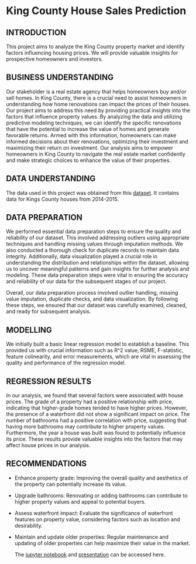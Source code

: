 # King County House Sales Prediction
## INTRODUCTION
This project aims to analyze the King County property market and identify factors influencing housing prices. We will provide valuable insights for prospective homeowners and investors.

## BUSINESS UNDERSTANDING
Our stakeholder is a real estate agency that helps homeowners buy and/or sell homes.
In King County, there is a crucial need to assist homeowners in understanding how home renovations can impact the prices of their houses. Our project aims to address this need by providing practical insights into the factors that influence property values. By analyzing the data and utilizing predictive modeling techniques, we can identify the specific renovations that have the potential to increase the value of homes and generate favorable returns. Armed with this information, homeowners can make informed decisions about their renovations, optimizing their investment and maximizing their return on investment. Our analysis aims to empower homeowners in King County to navigate the real estate market confidently and make strategic choices to enhance the value of their properties.

## DATA UNDERSTANDING
The data used in this project was obtained from this [dataset](https://www.kaggle.com/datasets/harlfoxem/housesalesprediction). It contains data for Kings County houses from 2014-2015.

## DATA PREPARATION
We performed essential data preparation steps to ensure the quality and reliability of our dataset. This involved addressing outliers using appropriate techniques and handling missing values through imputation methods. We also conducted a thorough check for duplicate records to maintain data integrity. Additionally, data visualization played a crucial role in understanding the distribution and relationships within the dataset, allowing us to uncover meaningful patterns and gain insights for further analysis and modeling. These data preparation steps were vital in ensuring the accuracy and reliability of our data for the subsequent stages of our project.

Overall, our data preparation process involved outlier handling, missing value imputation, duplicate checks, and data visualization. By following these steps, we ensured that our dataset was carefully examined, cleaned, and ready for subsequent analysis.

## MODELLING
We initially built a basic linear regression model to establish a baseline. This provided us with crucial information such as R^2 value, RSME, F-statistic, feature colinearity, and error measurements, which are vital in assessing the quality and performance of the regression model.

## REGRESSION RESULTS
In our analysis, we found that several factors were associated with house prices. The grade of a property had a positive relationship with price, indicating that higher-grade homes tended to have higher prices. However, the presence of a waterfront did not show a significant impact on price. The number of bathrooms had a positive correlation with price, suggesting that having more bathrooms may contribute to higher property values. Furthermore, the year a house was built was found to potentially influence its price. These results provide valuable insights into the factors that may affect house prices in our analysis.

## RECOMMENDATIONS
* Enhance property grade: Improving the overall quality and aesthetics of the property can potentially increase its value.
  
* Upgrade bathrooms: Renovating or adding bathrooms can contribute to higher property values and appeal to potential buyers.
  
* Assess waterfront impact: Evaluate the significance of waterfront features on property value, considering factors such as location and desirability.
  
* Maintain and update older properties: Regular maintenance and updating of older properties can help maximize their value in the market.

   The [jupyter notebook](https://github.com/NyawiraFaith/Phase_2_project/blob/main/phase_2_project.ipynb) and [presentation](https://www.canva.com/design/DAFoKjJa0yY/n-ve5NxqvKS11Z0RxWHSYA/edit?utm_content=DAFoKjJa0yY&utm_campaign=designshare&utm_medium=link2&utm_source=sharebutton) can be accessed here.
